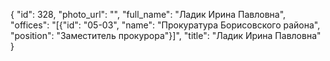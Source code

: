 {
    "id": 328,
    "photo_url": "",
    "full_name": "Ладик Ирина Павловна",
    "offices": "[{\"id\": \"05-03\", \"name\": \"Прокуратура Борисовского района\", \"position\": \"Заместитель прокурора\"}]",
    "title": "Ладик Ирина Павловна"
}
